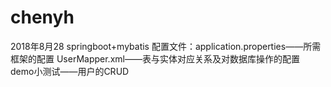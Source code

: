 # chenyh
2018年8月28
springboot+mybatis
配置文件：application.properties——所需框架的配置
         UserMapper.xml——表与实体对应关系及对数据库操作的配置
demo小测试——用户的CRUD
